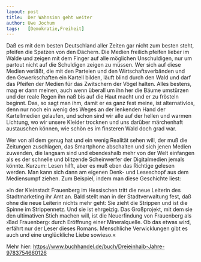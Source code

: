 ```yaml
---
layout:	post
title:	Der Wahnsinn geht weiter
author:	Uwe Jochum
tags:   [Demokratie,Freiheit]
---
```


Daß es mit dem besten Deutschland aller Zeiten gar nicht zum
besten steht, pfeifen die Spatzen von den Dächern. Die Medien
freilich pfeifen lieber im Walde und zeigen mit dem Finger auf
alle möglichen Unschuldigen, nur um partout nicht auf die
Schuldigen zeigen zu müssen. Wer sich auf diese Medien verläßt,
die mit den Parteien und den Wirtschaftsverbänden und den
Gewerkschaften ein Kartell bilden, läuft blind durch den Wald und
darf das Pfeifen der Medien für das Zwitschern der Vögel
halten. Alles bestens, mag er dann meinen, auch wenn überall um
ihn her die Bäume umstürzen und der reale Regen ihn naß bis auf
die Haut macht und er zu frösteln beginnt. Das, so sagt man ihm,
damit er es ganz fest meine, ist alternativlos, denn nur noch ein
wenig des Weges an der lenkenden Hand der Kartellmedien gelaufen,
und schon sind wir alle auf der hellen und warmen Lichtung, wo
wir unsere Kleider trocknen und uns darüber märchenhaft
austauschen können, wie schön es im finsteren Wald doch grad war.

Wer von all dem genug hat und ein wenig Realität sehen will, der
muß die Zeitungen zuschlagen, das Smartphone abschalten und sich
jenen Medien zuwenden, die langsam sind und ebendeshalb mehr von
der Welt einfangen als es der schnelle und blitzende Scheinwerfer
der Digitalmedien jemals könnte. Kurzum: Lesen hilft, aber es muß
eben das Richtige gelesen werden. Man kann sich dann am eigenen
Denk- und Leseschopf aus dem Mediensumpf ziehen. Zum Beispiel,
indem man diese Geschichte liest:

»In der Kleinstadt Frauenberg im Hessischen tritt die neue
Leiterin des Stadtmarketing ihr Amt an. Bald stellt man in der
Stadtverwaltung fest, daß ohne die neue Leiterin nichts mehr
geht: Sie zieht die Strippen und ist die Spinne im
Strippennetz. Und sie ist ehrgeizig. Das Großprojekt, mit dem sie
den ultimativen Stich machen will, ist die Neuerfindung von
Frauenberg als ›Bad Frauenberg‹ durch Eröffnung einer
Mineralquelle. Ob das etwas wird, erfährt nur der Leser dieses
Romans. Menschliche Verwicklungen gibt es auch und eine
unglückliche Liebe sowieso.«

Mehr hier:
https://www.buchhandel.de/buch/Dreieinhalb-Jahre-9783754660126 

